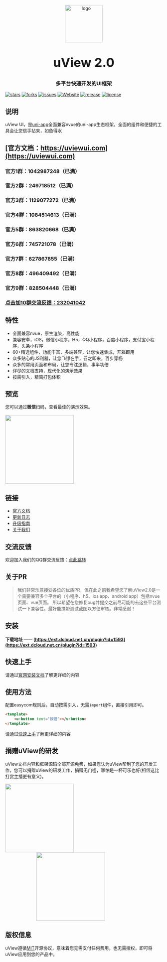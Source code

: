 <p align="center">
    <img alt="logo" src="https://uviewui.com/common/logo.png" width="120" height="120" style="margin-bottom: 10px;">
</p>
<h3 align="center" style="margin: 30px 0 30px;font-weight: bold;font-size:40px;">uView 2.0</h3>
<h3 align="center">多平台快速开发的UI框架</h3>

[![stars](https://img.shields.io/github/stars/umicro/uView2.0?style=flat-square&logo=GitHub)](https://github.com/umicro/uView2.0)
[![forks](https://img.shields.io/github/forks/umicro/uView2.0?style=flat-square&logo=GitHub)](https://github.com/umicro/uView2.0)
[![issues](https://img.shields.io/github/issues/umicro/uView2.0?style=flat-square&logo=GitHub)](https://github.com/umicro/uView2.0/issues)
[![Website](https://img.shields.io/badge/uView-up-blue?style=flat-square)](https://uviewui.com)
[![release](https://img.shields.io/github/v/release/umicro/uView2.0?style=flat-square)](https://gitee.com/umicro/uView2.0/releases)
[![license](https://img.shields.io/github/license/umicro/uView2.0?style=flat-square)](https://en.wikipedia.org/wiki/MIT_License)

## 说明

uView UI，是[uni-app](https://uniapp.dcloud.io/)全面兼容nvue的uni-app生态框架，全面的组件和便捷的工具会让您信手拈来，如鱼得水

## [官方文档：https://uviewui.com](https://uviewui.com)

### 官方1群：1042987248（已满）
### 官方2群：249718512（已满）
### 官方3群：1129077272（已满）
### 官方4群：1084514613（已满）
### 官方5群：863820668（已满）
### 官方6群：745721078（已满）
### 官方7群：627867855（已满）
### 官方8群：496409492（已满）
### 官方9群：828504448（已满）
### [点击加10群交流反馈：232041042](https://jq.qq.com/?_wv=1027&k=KnbeceDU)

## 特性

- 全面兼容nvue，原生渲染，高性能
- 兼容安卓，iOS，微信小程序，H5，QQ小程序，百度小程序，支付宝小程序，头条小程序
- 60+精选组件，功能丰富，多端兼容，让您快速集成，开箱即用
- 众多贴心的JS利器，让您飞镖在手，召之即来，百步穿杨
- 众多的常用页面和布局，让您专注逻辑，事半功倍
- 详尽的文档支持，现代化的演示效果
- 按需引入，精简打包体积


## 预览

您可以通过**微信**扫码，查看最佳的演示效果。
<br>
<br>
<img src="https://uviewui.com/common/weixin_mini_qrcode.png" width="220" height="220" >


## 链接

- [官方文档](https://www.uviewui.com/)
- [更新日志](https://www.uviewui.com/components/changelog.html)
- [升级指南](https://www.uviewui.com/components/changeGuide.html)
- [关于我们](https://www.uviewui.com/cooperation/about.html)

## 交流反馈

欢迎加入我们的QQ群交流反馈：[点此跳转](https://www.uviewui.com/components/addQQGroup.html)

## 关于PR

> 我们非常乐意接受各位的优质PR，但在此之前我希望您了解uView2.0是一个需要兼容多个平台的（小程序、h5、ios app、android app）包括nvue页面、vue页面。
> 所以希望在您修复bug并提交之前尽可能的去这些平台测试一下兼容性。最好能携带测试截图以方便审核。非常感谢！

## 安装

#### **下载地址** —— [https://ext.dcloud.net.cn/plugin?id=1593](https://ext.dcloud.net.cn/plugin?id=1593)

## 快速上手

请通过[官网安装文档](https://v2.uviewui.com/components/install.html)了解更详细的内容

## 使用方法
配置easycom规则后，自动按需引入，无需`import`组件，直接引用即可。

```html
<template>
	<u-button text="按钮"></u-button>
</template>
```

请通过[快速上手](https://v2.uviewui.com/components/quickstart.html)了解更详细的内容


## 捐赠uView的研发

uView文档内容和框架源码全部开源免费，如果您认为uView帮到了您的开发工作，您可以捐赠uView的研发工作，捐赠无门槛，哪怕是一杯可乐也好(相信这比打赏主播更有意义)。

<img src="https://uviewui.com/common/wechat.png" width="220" >
<img style="margin-left: 100px;" src="https://uviewui.com/common/alipay.png" width="220" >

## 版权信息
uView遵循[MIT](https://en.wikipedia.org/wiki/MIT_License)开源协议，意味着您无需支付任何费用，也无需授权，即可将uView应用到您的产品中。

